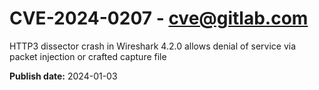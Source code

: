 # CVE-2024-0207 - cve@gitlab.com

HTTP3 dissector crash in Wireshark 4.2.0 allows denial of service via packet injection or crafted capture file

**Publish date:** 2024-01-03
